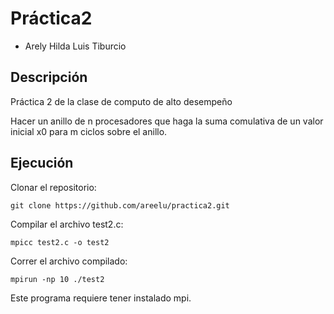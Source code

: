 # Práctica2

- Arely Hilda Luis Tiburcio

## Descripción

Práctica 2 de la clase de computo de alto desempeño

Hacer un anillo de n procesadores que haga la suma comulativa de un valor inicial x0 para m ciclos sobre el anillo.

## Ejecución

Clonar el repositorio:

```text
git clone https://github.com/areelu/practica2.git
```
Compilar el archivo test2.c:

```text
mpicc test2.c -o test2
```
Correr el archivo compilado:

```text
mpirun -np 10 ./test2
```

Este programa requiere tener instalado mpi.
